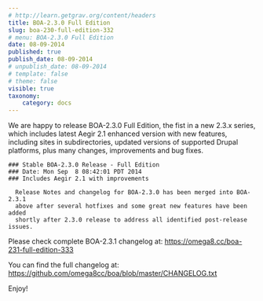 ```yaml
---
# http://learn.getgrav.org/content/headers
title: BOA-2.3.0 Full Edition
slug: boa-230-full-edition-332
# menu: BOA-2.3.0 Full Edition
date: 08-09-2014
published: true
publish_date: 08-09-2014
# unpublish_date: 08-09-2014
# template: false
# theme: false
visible: true
taxonomy:
    category: docs
---
```


 We are happy to release BOA-2.3.0 Full Edition, the fist in a new 2.3.x series, which includes latest Aegir 2.1 enhanced version with new features, including sites in subdirectories, updated versions of supported Drupal platforms, plus many changes, improvements and bug fixes.

 
    ### Stable BOA-2.3.0 Release - Full Edition
    ### Date: Mon Sep  8 08:42:01 PDT 2014
    ### Includes Aegir 2.1 with improvements
    
      Release Notes and changelog for BOA-2.3.0 has been merged into BOA-2.3.1
      above after several hotfixes and some great new features have been added
      shortly after 2.3.0 release to address all identified post-release issues.


Please check complete BOA-2.3.1 changelog at: https://omega8.cc/boa-231-full-edition-333

You can find the full changelog at: https://github.com/omega8cc/boa/blob/master/CHANGELOG.txt

Enjoy!